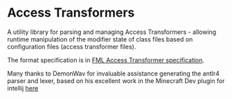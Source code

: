 # Access Transformers
A utility library for parsing and managing Access Transformers - allowing runtime manipulation of the modifier state of class files based on configuration files (access transformer files).

The format specification is in [FML Access Transformer specification](FMLAT.md).

Many thanks to DemonWav for invaluable assistance generating the antlr4 parser and lexer, based on his excellent work in the Minecraft Dev plugin for intellij [here](https://github.com/minecraft-dev/MinecraftDev/tree/7605e46aa8877dcd89c98ab30909bae82b1e8a2b/src/main/grammars)
